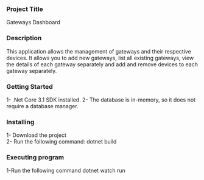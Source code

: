 ### Project Title

Gateways Dashboard

### Description

This application allows the management of gateways and their respective devices. It allows you to add new gateways, list all existing gateways, view the details of each gateway separately and add and remove devices to each gateway separately.

### Getting Started

1- .Net Core 3.1 SDK installed.
2- The database is in-memory, so it does not require a database manager.

### Installing

1- Download the project  
2- Run the following command:
dotnet build

### Executing program

1-Run the following command
dotnet watch run
